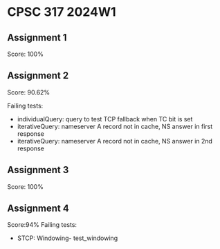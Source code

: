 # CPSC 317 2024W1

## Assignment 1

Score: 100%

## Assignment 2

Score: 90.62%

Failing tests:

- individualQuery: query to test TCP fallback when TC bit is set
- iterativeQuery: nameserver A record not in cache, NS answer in first response
- iterativeQuery: nameserver A record not in cache, NS answer in 2nd response

## Assignment 3

Score: 100%

## Assignment 4

Score:94%
Failing tests:

- STCP: Windowing- test_windowing
